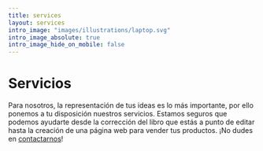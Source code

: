 ```yaml
---
title: services
layout: services
intro_image: "images/illustrations/laptop.svg"
intro_image_absolute: true
intro_image_hide_on_mobile: false
---
```


# Servicios

Para nosotros, la representación de tus ideas es lo más importante, por ello ponemos a tu disposición nuestros servicios. Estamos seguros que podemos ayudarte desde la corrección del libro que estás a punto de editar hasta la creación de una página web para vender tus productos. ¡No dudes en [contactarnos](/contact)!
